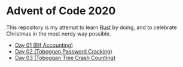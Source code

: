 # Advent of Code 2020

This repository is my attempt to learn [Rust](https://rust-lang.org) by doing, 
and to celebrate Christmas in the most nerdy way possible.

- [Day 01 (Elf Accounting)](src/day01.rs)
- [Day 02 (Toboggan Password Cracking)](src/day02.rs)
- [Day 03 (Toboggan Tree Crash Counting)](src/day03.rs)